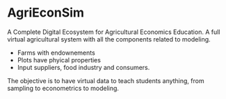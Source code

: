 # AgriEconSim


A Complete Digital Ecosystem for Agricultural Economics Education. A full virtual agricultural system with all the components related to modeling. 

- Farms with endownements
- Plots have phyical properties
- Input suppliers, food industry and consumers.

The objective is to have virtual data to teach students anything, from sampling to econometrics to modeling.

